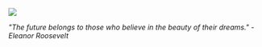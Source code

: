 ![](https://medusa.sbs/roses.png)

*"The future belongs to those who believe in the beauty of their dreams." -Eleanor Roosevelt*
